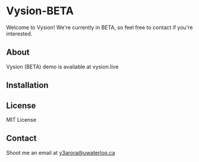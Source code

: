 # Vysion-BETA
Welcome to Vysion! We're currently in BETA, so feel free to contact if you're interested.

## About
Vysion (BETA) demo is available at vysion.live

## Installation

## License
MIT License

## Contact
Shoot me an email at y3arora@uwaterloo.ca